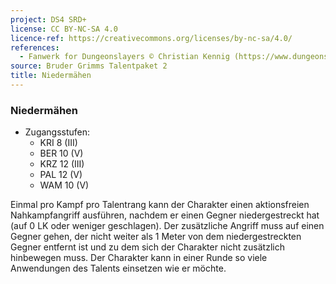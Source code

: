 ```yaml
---
project: DS4 SRD+
license: CC BY-NC-SA 4.0
licence-ref: https://creativecommons.org/licenses/by-nc-sa/4.0/
references: 
  - Fanwerk for Dungeonslayers © Christian Kennig (https://www.dungeonslayers.net/)
source: Bruder Grimms Talentpaket 2
title: Niedermähen
---
```


### Niedermähen

- Zugangsstufen:
  - KRI 8 (III)
  - BER 10 (V)
  - KRZ 12 (III)
  - PAL 12 (V)
  - WAM 10 (V)

Einmal pro Kampf pro Talentrang kann der Charakter einen aktionsfreien Nahkampfangriff ausführen, nachdem er einen Gegner niedergestreckt hat (auf 0 LK oder weniger geschlagen). Der zusätzliche Angriff muss auf einen Gegner gehen, der nicht weiter als 1 Meter von dem niedergestreckten Gegner entfernt ist und zu dem sich der Charakter nicht zusätzlich hinbewegen muss. Der Charakter kann in einer Runde so viele Anwendungen des Talents einsetzen wie er möchte.

